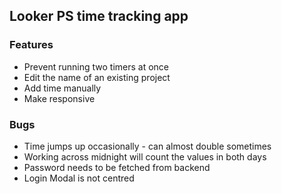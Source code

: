 ## Looker PS time tracking app
### Features
* Prevent running two timers at once
* Edit the name of an existing project
* Add time manually
* Make responsive

### Bugs
* Time jumps up occasionally - can almost double sometimes
* Working across midnight will count the values in both days
* Password needs to be fetched from backend
* Login Modal is not centred